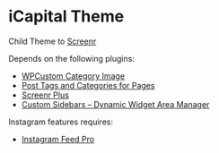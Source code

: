 # iCapital Theme

Child Theme to [Screenr](https://www.famethemes.com/themes/screenr/)

Depends on the following plugins:
* [WPCustom Category Image](https://da.wordpress.org/plugins/wpcustom-category-image/)
* [Post Tags and Categories for Pages](https://da.wordpress.org/plugins/post-tags-and-categories-for-pages/)
* [Screenr Plus](https://www.famethemes.com/plugins/screenr-plus)
* [Custom Sidebars – Dynamic Widget Area Manager](https://wordpress.org/plugins/custom-sidebars/)

Instagram features requires:
* [Instagram Feed Pro](https://da.wordpress.org/plugins/instagram-feed/)

